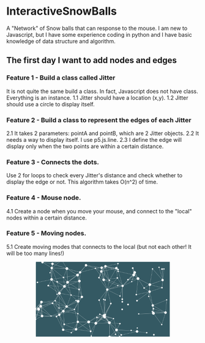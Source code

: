 # InteractiveSnowBalls
A "Network" of Snow balls that can response to the mouse.
I am new to Javascript, but I have some experience coding in python and I have basic knowledge of data structure and algorithm.

## The first day I want to add nodes and edges

### Feature 1 - Build a class called Jitter

It is not quite the same build a class. In fact, Javascript does not have class. Everything is an instance.
1.1 Jitter should have a location (x,y).
1.2 Jitter should use a circle to display itself.

### Feature 2 - Build a class to represent the edges of each Jitter

2.1 It takes 2 parameters: pointA and pointB, which are 2 Jitter objects.
2.2 It needs a way to display itself. I use p5.js.line.
2.3 I define the edge will display only when the two points are within a certain distance.

### Feature 3 - Connects the dots.

Use 2 for loops to check every Jitter's distance and check whether to display the edge or not. This algorithm takes O(n^2) of time.

### Feature 4 - Mouse node.

4.1 Create a node when you move your mouse, and connect to the "local" nodes within a certain distance.

### Feature 5 - Moving nodes.

5.1 Create moving modes that connects to the local (but not each other! It will be too many lines!)

<p align="center">
  <img src="https://raw.githubusercontent.com/LeoYuanjieLi/InteractiveSnowBalls/master/imgs/Screenshot%202017-11-04%2011.53.49.png" width="350"/>
</p>
